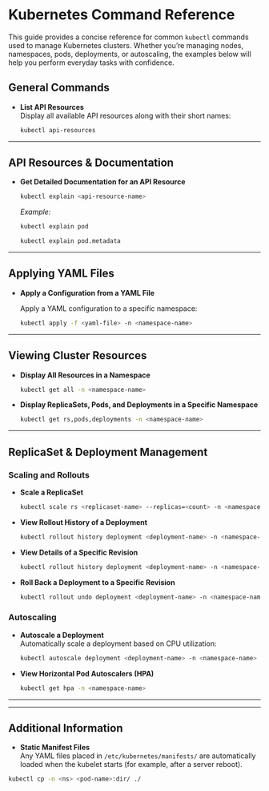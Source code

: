 # Kubernetes Command Reference

This guide provides a concise reference for common `kubectl` commands used to manage Kubernetes clusters. Whether you’re managing nodes, namespaces, pods, deployments, or autoscaling, the examples below will help you perform everyday tasks with confidence.

## General Commands

- **List API Resources**  
  Display all available API resources along with their short names:

  ```bash
  kubectl api-resources
  ```

---
## API Resources & Documentation

- **Get Detailed Documentation for an API Resource**

  ```bash
  kubectl explain <api-resource-name>
  ```

  *Example:*

  ```bash
  kubectl explain pod
  ```

  ```bash
  kubectl explain pod.metadata
  ```


---

## Applying YAML Files

- **Apply a Configuration from a YAML File**

  Apply a YAML configuration to a specific namespace:

  ```bash
  kubectl apply -f <yaml-file> -n <namespace-name>
  ```

---

## Viewing Cluster Resources

- **Display All Resources in a Namespace**

  ```bash
  kubectl get all -n <namespace-name>
  ```

- **Display ReplicaSets, Pods, and Deployments in a Specific Namespace**

  ```bash
  kubectl get rs,pods,deployments -n <namespace-name>
  ```

---

## ReplicaSet & Deployment Management

### Scaling and Rollouts

- **Scale a ReplicaSet**

  ```bash
  kubectl scale rs <replicaset-name> --replicas=<count> -n <namespace-name>
  ```

- **View Rollout History of a Deployment**

  ```bash
  kubectl rollout history deployment <deployment-name> -n <namespace-name>
  ```

- **View Details of a Specific Revision**

  ```bash
  kubectl rollout history deployment <deployment-name> -n <namespace-name> --revision=<number>
  ```

- **Roll Back a Deployment to a Specific Revision**

  ```bash
  kubectl rollout undo deployment <deployment-name> -n <namespace-name> --to-revision=<number>
  ```

### Autoscaling

- **Autoscale a Deployment**  
  Automatically scale a deployment based on CPU utilization:

  ```bash
  kubectl autoscale deployment <deployment-name> -n <namespace-name> --cpu-percent=<target-cpu-percentage> --min=<min-pods> --max=<max-pods>
  ```

- **View Horizontal Pod Autoscalers (HPA)**

  ```bash
  kubectl get hpa -n <namespace-name>
  ```

---


---

## Additional Information

- **Static Manifest Files**  
  Any YAML files placed in `/etc/kubernetes/manifests/` are automatically loaded when the kubelet starts (for example, after a server reboot).



```bash
kubectl cp -n <ns> <pod-name>:dir/ ./
```
